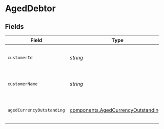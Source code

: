 # AgedDebtor


## Fields

| Field                                                                                      | Type                                                                                       | Required                                                                                   | Description                                                                                | Example                                                                                    |
| ------------------------------------------------------------------------------------------ | ------------------------------------------------------------------------------------------ | ------------------------------------------------------------------------------------------ | ------------------------------------------------------------------------------------------ | ------------------------------------------------------------------------------------------ |
| `customerId`                                                                               | *string*                                                                                   | :heavy_minus_sign:                                                                         | Customer ID of the aged debtor.                                                            | f594cefb-7750-4c3a-bab2-b5322026dee9                                                       |
| `customerName`                                                                             | *string*                                                                                   | :heavy_minus_sign:                                                                         | Customer name of the aged debtor.                                                          | John Doe                                                                                   |
| `agedCurrencyOutstanding`                                                                  | [components.AgedCurrencyOutstanding](../../models/components/agedcurrencyoutstanding.md)[] | :heavy_minus_sign:                                                                         | Array of aged debtors by currency.                                                         |                                                                                            |